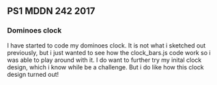 ## PS1 MDDN 242 2017

### Dominoes clock 


I have started to code my dominoes clock. It is not what i sketched out previously, but i just wanted to see how the clock_bars.js code work so i was able to play around with it. I do want to further try my inital clock design, which i know while be a challenge. But i do like how this clock design turned out! 